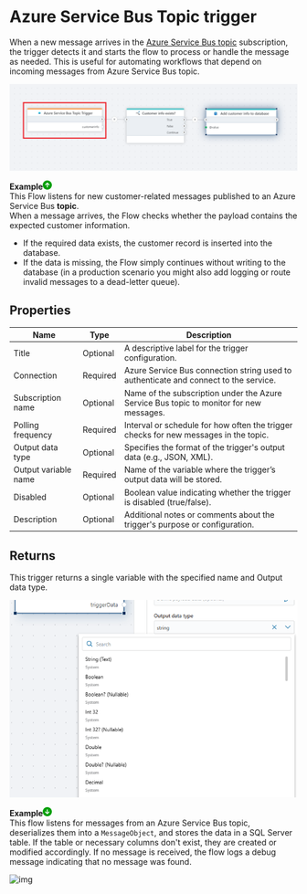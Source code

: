 # Azure Service Bus Topic trigger

When a new message arrives in the [Azure Service Bus topic](https://learn.microsoft.com/en-us/azure/service-bus-messaging/service-bus-queues-topics-subscriptions#topics-and-subscriptions) subscription, the trigger detects it and starts the flow to process or handle the message as needed. This is useful for automating workflows that depend on incoming messages from Azure Service Bus topic.

![img](/images/flow/topic-trigger.png)


**Example**![img](/images/strz.jpg)   
This Flow listens for new customer-related messages published to an Azure Service Bus **topic**.  
When a message arrives, the Flow checks whether the payload contains the expected customer information.  
- If the required data exists, the customer record is inserted into the database.  
- If the data is missing, the Flow simply continues without writing to the database (in a production scenario you might also add logging or route invalid messages to a dead-letter queue).


## Properties

| Name           | Type     | Description                                      |
|----------------|----------|--------------------------------------------------|
| Title          |  Optional | A descriptive label for the trigger configuration. |
| Connection     | Required |Azure Service Bus connection string used to authenticate and connect to the service. |
| Subscription name| Optional | Name of the subscription under the Azure Service Bus topic to monitor for new messages. |
| Polling frequency| Required | Interval or schedule for how often the trigger checks for new messages in the topic. |
| Output data type | Optional | Specifies the format of the trigger's output data (e.g., JSON, XML). |
| Output variable name | Required | Name of the variable where the trigger’s output data will be stored. |
| Disabled       | Optional | Boolean value indicating whether the trigger is disabled (true/false). |
| Description    | Optional | Additional notes or comments about the trigger's purpose or configuration. |

## Returns

This trigger returns a single variable with the specified name and Output data type. 

![img](../../../../images/flow/schedule-trigger-output-type.png)
<br/>



**Example**![img](../../../../images/strz2.jpg)   
This flow listens for messages from an Azure Service Bus topic, deserializes them into a ``MessageObject``, and stores the data in a SQL Server table. If the table or necessary columns don't exist, they are created or modified accordingly. If no message is received, the flow logs a debug message indicating that no message was found.

![img](https://profitbasedocs.blob.core.windows.net/flowimages/topic-trigger2.png)